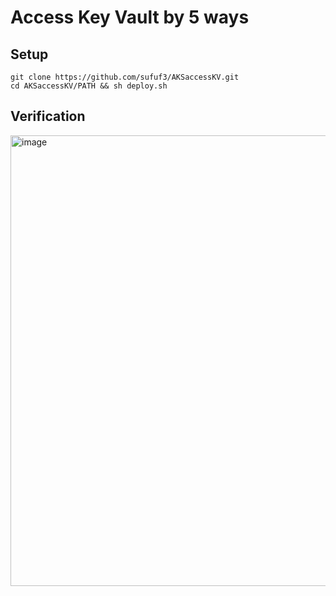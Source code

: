 # Access Key Vault by 5 ways

## Setup

```
git clone https://github.com/sufuf3/AKSaccessKV.git
cd AKSaccessKV/PATH && sh deploy.sh
```

## Verification

<img width="721" alt="image" src="https://github.com/sufuf3/AKSaccessKV/assets/8349587/68bbbec5-0cf1-4111-b13a-3e32b3f4e60d">

